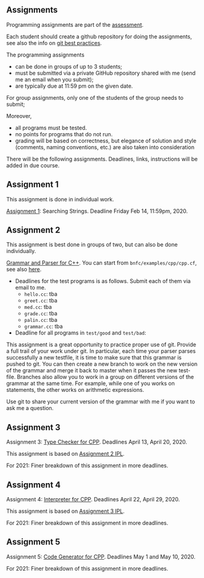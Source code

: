 ## Assignments

Programming assignments are part of the [assessment](assessment.md).

Each student should create a github repository for doing the assignments, see also the info on [git best practices](git-best-practices.md).

The programming assignments
- can be done in groups of up to 3 students;
- must be submitted via a private GitHub repository shared with me (send me an email when you submit);
- are  typically due at 11:59 pm on the given date. 

For group assignments, only one of the students of the group needs to submit;

Moreover, 
- all programs must be tested.
- no points for programs that do not run.
- grading will be based on correctness, but elegance of solution and style (comments, naming conventions, etc.) are also taken into consideration

There will be the following assignments. Deadlines, links, instructions will be added in due course.

## Assignment 1

This assignment is done in individual work.

[Assignment 1](https://hackmd.io/@alexhkurz/SyzUgMabU): Searching Strings. Deadline Friday Feb 14, 11:59pm, 2020. 

## Assignment 2

This assignment is best done in groups of two, but can also be done individually.

[Grammar and Parser for C++](http://www.grammaticalframework.org/ipl-book/assignments/assignment1/assignment1.html). You can start from `bnfc/examples/cpp/cpp.cf`, see also [here](https://github.com/alexhkurz/compiler-construction-2020/blob/master/Sources/Cpp/cpp.cf).  
  - Deadlines for the test programs is as follows. Submit each of them via email to me.
      - `hello.cc`: tba
      - `greet.cc`: tba 
      - `med.cc`: tba
      - `grade.cc`: tba
      - `palin.cc`: tba
      - `grammar.cc`: tba
  - Deadline for all programs in `test/good` and  `test/bad`: 

This assignment is a great opportunity to practice proper use of git. Provide a full trail of your work under git. In particular, each time your parser parses successfully a new testfile, it is time to make sure that this grammar is pushed to git. You can then create a new branch to work on the new version of the grammar and merge it back to master when it passes the new test-file. Branches also allow you to work in a group on different versions of the grammar at the same time. For example, while one of you works on statements, the other works on arithmetic expressions.

Use git to share your current version of the grammar with me if you want to ask me a question.
 
## Assignment 3

Assignment 3: [Type Checker for CPP](https://github.com/ChapmanCPSC/compiler-assignments/blob/master/README.md). Deadlines April 13, April 20, 2020. 

This assignment is based on [Assignment 2 IPL](http://www.grammaticalframework.org/ipl-book/assignments/assignment2/assignment2.html).

For 2021: Finer breakdown of this assignment in more deadlines.
 
## Assignment 4

Assignment 4: [Interpreter for CPP](https://github.com/ChapmanCPSC/compiler-assignments/blob/master/README.md). Deadlines April 22, April 29, 2020. 

This assignment is based on [Assignment 3 IPL](http://www.grammaticalframework.org/ipl-book/assignments/assignment3/assignment3.html).
  
For 2021: Finer breakdown of this assignment in more deadlines.

## Assignment 5

Assignment 5: [Code Generator for CPP](https://github.com/ChapmanCPSC/compiler-assignments/blob/master/README.md). Deadlines May 1 and May 10, 2020.

For 2021: Finer breakdown of this assignment in more deadlines.

